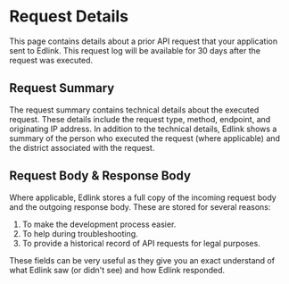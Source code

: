 # Request Details

This page contains details about a prior API request that your application sent to Edlink. This request log will be available for 30 days after the request was executed.

## Request Summary

The request summary contains technical details about the executed request. These details include the request type, method, endpoint, and originating IP address. In addition to the technical details, Edlink shows a summary of the person who executed the request (where applicable) and the district associated with the request.

## Request Body & Response Body

Where applicable, Edlink stores a full copy of the incoming request body and the outgoing response body. These are stored for several reasons:

1. To make the development process easier.
2. To help during troubleshooting.
3. To provide a historical record of API requests for legal purposes.

These fields can be very useful as they give you an exact understand of what Edlink saw (or didn't see) and how Edlink responded.